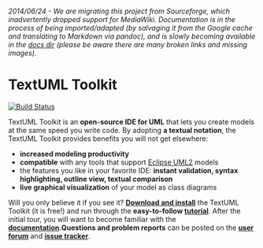 ###### 2014/06/24 - We are migrating this project from Sourceforge, which inadvertently dropped support for MediaWiki. Documentation is in the process of being imported/adapted (by salvaging it from the Google cache and translating to Markdown via pandoc), and is slowly becoming available in the [docs dir](docs) (please be aware there are many broken links and missing images). 

TextUML Toolkit
===============


[![Build Status](https://textuml.ci.cloudbees.com/buildStatus/icon?job=textuml-toolkit)](https://textuml.ci.cloudbees.com/job/textuml-toolkit/)

TextUML Toolkit is an **open-source IDE for UML** that lets you create
models at the same speed you write code. By adopting **a textual
notation**, the TextUML Toolkit provides benefits you will not get
elsewhere:

-   **increased modeling productivity**
-   **compatible** with any tools that support [Eclipse
    UML2](http://wiki.eclipse.org/MDT-UML2-Tool-Compatibility "http://wiki.eclipse.org/MDT-UML2-Tool-Compatibility")
    models
-   the features you like in your favorite IDE: **instant validation,
    syntax highlighting, outline view, textual comparison**
-   **live graphical visualization** of your model as class diagrams


Will you only believe it if you see it? **[Download and
install](docs/install.md "Install Instructions")**
the TextUML Toolkit (it is free!) and run through the **easy-to-follow
[tutorial](docs/tutorial.md "TextUML Tutorial")**.
After the initial tour, you will want to become familiar with the
**[documentation](docs "Documentation Home")**.**Questions
and problem reports** can be posted on the **[user
forum](https://groups.google.com/forum/#!forum/textuml-toolkit)**
and **[issue
tracker](https://github.com/abstratt/textuml/issues)**.

